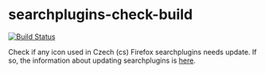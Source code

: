 # searchplugins-check-build

[![Build Status](https://github.com/MozillaCZ/searchplugins-check-build/workflows/.github/workflows/check.yml/badge.svg?branch=master)](https://github.com/MozillaCZ/searchplugins-check-build/actions)

Check if any icon used in Czech (cs) Firefox searchplugins needs update. If so, the information about updating searchplugins is [here](https://mozilla-l10n.github.io/documentation/products/searchplugins/setup_searchplugins.html).
